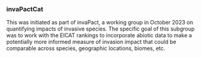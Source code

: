 ### invaPactCat

This was initiated as part of invaPact, a working group in October 2023 on quantifying impacts of invasive species. The specific goal of this subgroup was to work with the EICAT rankings to incorporate abiotic data to make a potentially more informed measure of invasion impact that could be comparable across species, geographic locations, biomes, etc. 


